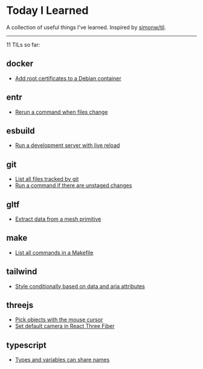 # Today I Learned

A collection of useful things I've learned. Inspired by [simonw/til](https://github.com/simonw/til).

---

11 TILs so far:

## docker

- [Add root certificates to a Debian container](/docker/add-root-certificates-to-a-debian-container.md)

## entr

- [Rerun a command when files change](/entr/rerun-a-command-when-files-change.md)

## esbuild

- [Run a development server with live reload](/esbuild/run-a-development-server-with-live-reload.md)

## git

- [List all files tracked by git](/git/list-all-files-tracked-by-git.md)
- [Run a command if there are unstaged changes](/git/run-a-command-if-there-are-unstaged-changes.md)

## gltf

- [Extract data from a mesh primitive](/gltf/extract-data-from-a-mesh-primitive.md)

## make

- [List all commands in a Makefile](/make/list-all-commands-in-a-makefile.md)

## tailwind

- [Style conditionally based on data and aria attributes](/tailwind/style-conditionally-based-on-data-and-aria-attributes.md)

## threejs

- [Pick objects with the mouse cursor](/threejs/pick-objects-with-the-mouse-cursor.md)
- [Set default camera in React Three Fiber](/threejs/set-default-camera-in-react-three-fiber.md)

## typescript

- [Types and variables can share names](/typescript/types-and-variables-can-share-names.md)
